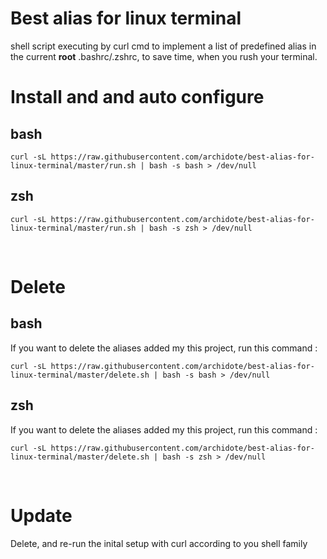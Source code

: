 # Best alias for linux terminal 
shell script executing by curl cmd to implement a list of predefined alias in the current <b>root</b> .bashrc/.zshrc, to save time, when you rush your terminal. 

# Install and and auto configure 

## bash
```
curl -sL https://raw.githubusercontent.com/archidote/best-alias-for-linux-terminal/master/run.sh | bash -s bash > /dev/null
```
## zsh
```
curl -sL https://raw.githubusercontent.com/archidote/best-alias-for-linux-terminal/master/run.sh | bash -s zsh > /dev/null
```
<br>

# Delete 
## bash
If you want to delete the aliases added my this project, run this command : 
```
curl -sL https://raw.githubusercontent.com/archidote/best-alias-for-linux-terminal/master/delete.sh | bash -s bash > /dev/null
```
## zsh
If you want to delete the aliases added my this project, run this command : 
```
curl -sL https://raw.githubusercontent.com/archidote/best-alias-for-linux-terminal/master/delete.sh | bash -s zsh > /dev/null
```

<br>

# Update 

Delete, and re-run the inital setup with curl according to you shell family 
